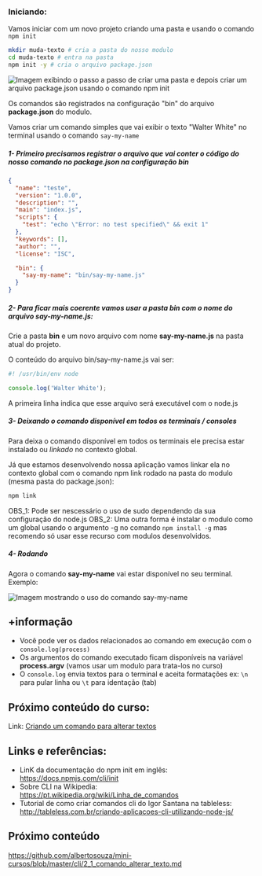 ### Iniciando:

Vamos iniciar com um novo projeto criando uma pasta e usando o comando `npm init`

```sh
mkdir muda-texto # cria a pasta do nosso modulo
cd muda-texto # entra na pasta
npm init -y # cria o arquivo package.json
```

<img src="http://res.cloudinary.com/we-js/image/upload/v1468731688/cursos/cli/muda-text-npm-init.gif" alt="Imagem exibindo o passo a passo de criar uma pasta e depois criar um arquivo package.json usando o comando npm init">

Os comandos são registrados na configuração "bin" do arquivo **package.json** do modulo. 

Vamos criar um comando simples que vai exibir o texto "Walter White" no terminal usando o comando `say-my-name`

##### 1- Primeiro precisamos registrar o arquivo que vai conter o código do nosso comando no **package.json** na configuração **bin**

```json
{
  "name": "teste",
  "version": "1.0.0",
  "description": "",
  "main": "index.js",
  "scripts": {
    "test": "echo \"Error: no test specified\" && exit 1"
  },
  "keywords": [],
  "author": "",
  "license": "ISC",

  "bin": {
    "say-my-name": "bin/say-my-name.js"
  }
}
```

##### 2- Para ficar mais coerente vamos usar a pasta bin com o nome do arquivo **say-my-name.js**:

Crie a pasta **bin** e um novo arquivo com nome **say-my-name.js** na pasta atual do projeto.

O conteúdo do arquivo bin/say-my-name.js vai ser: 

```js
#! /usr/bin/env node

console.log('Walter White');
```

A primeira linha indica que esse arquivo será executável com o node.js

##### 3- Deixando o comando disponível em todos os terminais / consoles

Para deixa o comando disponível em todos os terminais ele precisa estar instalado ou *linkado* no contexto global.

Já que estamos desenvolvendo nossa aplicação vamos linkar ela no contexto global com o comando npm link rodado na pasta do modulo (mesma pasta do package.json):

```sh
npm link 
```

OBS_1: Pode ser nescessário o uso de sudo dependendo da sua configuração do node.js
OBS_2: Uma outra forma é instalar o modulo como um global usando o argumento -g no comando `npm install -g` mas recomendo só usar esse recurso com modulos desenvolvidos.

##### 4- Rodando

Agora o comando **say-my-name** vai estar disponível no seu terminal. Exemplo:

<img src="http://res.cloudinary.com/we-js/image/upload/v1468731300/cursos/cli/say-may-name-command.gif" alt="Imagem mostrando o uso do comando say-my-name">

## +informação

- Você pode ver os dados relacionados ao comando em execução com o `console.log(process)`
- Os argumentos do comando executado ficam disponíveis na variável **process.argv** (vamos usar um modulo para trata-los no curso)
- O `console.log` envia textos para o terminal e aceita formatações ex: `\n`  para pular linha ou `\t` para identação (tab)

## Próximo conteúdo do curso:

Link: [Criando um comando para alterar textos](2_1_comando_alterar_texto.md)

## Links e referências:

- LinK da documentação do npm init em inglês: https://docs.npmjs.com/cli/init
- Sobre CLI na Wikipedia: https://pt.wikipedia.org/wiki/Linha_de_comandos
- Tutorial de como criar comandos cli do Igor Santana na tableless: http://tableless.com.br/criando-aplicacoes-cli-utilizando-node-js/

## Próximo conteúdo

https://github.com/albertosouza/mini-cursos/blob/master/cli/2_1_comando_alterar_texto.md

